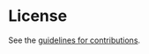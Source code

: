 # License

See the
[guidelines for contributions](https://github.com/kiranmak/draft-km-industry-net/blob/master/CONTRIBUTING.md).

